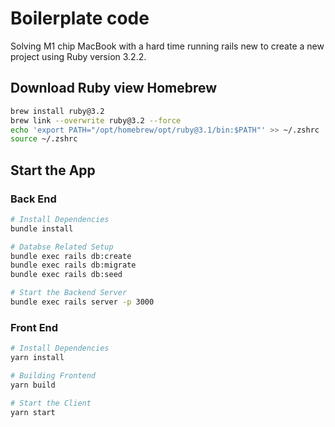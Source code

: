 # Boilerplate code
Solving M1 chip MacBook with a hard time running rails new to create a new project using Ruby version 3.2.2.

## Download Ruby view Homebrew
```sh
brew install ruby@3.2
brew link --overwrite ruby@3.2 --force
echo 'export PATH="/opt/homebrew/opt/ruby@3.1/bin:$PATH"' >> ~/.zshrc
source ~/.zshrc
```

## Start the App
### Back End
```sh
# Install Dependencies
bundle install

# Databse Related Setup
bundle exec rails db:create
bundle exec rails db:migrate
bundle exec rails db:seed

# Start the Backend Server
bundle exec rails server -p 3000
```

### Front End
```sh
# Install Dependencies
yarn install

# Building Frontend
yarn build

# Start the Client
yarn start
```